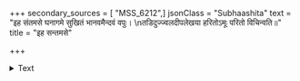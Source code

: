 +++
secondary_sources = [ "MSS_6212",]
jsonClass = "Subhaashita"
text = "इह संतमसे घनागमे सुखितं भानवमैन्दवं वपुः।  \nतडिदुज्ज्वलदीपलेखया हरितोऽमूः परितो विचिन्वति॥"
title = "इह सन्तमसे"

+++

<details><summary>Text</summary>

इह संतमसे घनागमे सुखितं भानवमैन्दवं वपुः।  
तडिदुज्ज्वलदीपलेखया हरितोऽमूः परितो विचिन्वति॥
</details>
